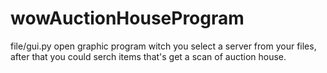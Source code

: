 # wowAuctionHouseProgram
file/gui.py open graphic program witch you select a server from your files, after that you could serch items that's get a scan of auction house. 
